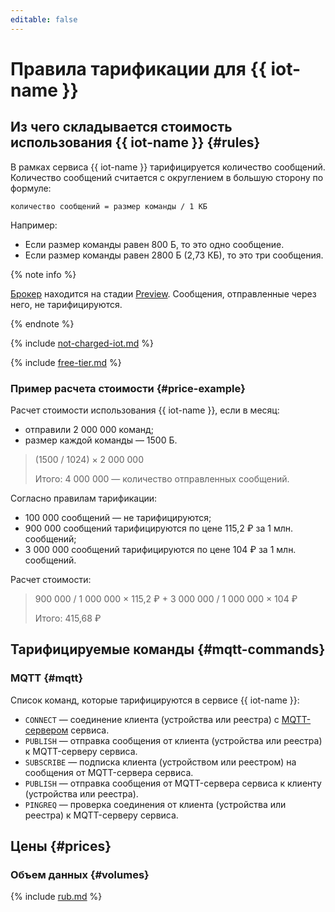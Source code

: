 ```yaml
---
editable: false
---
```


# Правила тарификации для {{ iot-name }}

## Из чего складывается стоимость использования {{ iot-name }} {#rules}

В рамках сервиса {{ iot-name }} тарифицируется количество сообщений. Количество сообщений считается c округлением в большую сторону по формуле: 

```
количество сообщений = размер команды / 1 КБ
```

Например:
* Если размер команды равен 800 Б, то это одно сообщение.
* Если размер команды равен 2800 Б (2,73 КБ), то это три сообщения.

{% note info %}

[Брокер](concepts/index.md#broker) находится на стадии [Preview](../overview/concepts/launch-stages.md). Сообщения, отправленные через него, не тарифицируются.

{% endnote %}

{% include [not-charged-iot.md](../_includes/pricing/price-formula/not-charged-iot.md) %}

{% include [free-tier.md](../_includes/pricing/price-formula/free-tier.md) %}

### Пример расчета стоимости {#price-example}

Расчет стоимости использования {{ iot-name }}, если в месяц:
* отправили 2 000 000 команд;
* размер каждой команды — 1500 Б.

> (1500 / 1024) × 2 000 000
>
>Итого: 4 000 000 — количество отправленных сообщений.


Согласно правилам тарификации:
* 100 000 сообщений — не тарифицируются;
* 900 000 сообщений тарифицируются по цене 115,2 ₽ за 1 млн. сообщений;
* 3 000 000 сообщений тарифицируются по цене 104 ₽ за 1 млн. сообщений.

Расчет стоимости:
> 900 000 / 1 000 000 × 115,2 ₽ + 3 000 000 / 1 000 000 × 104 ₽
>
> Итого: 415,68 ₽




## Тарифицируемые команды {#mqtt-commands}

### MQTT {#mqtt}

Список команд, которые тарифицируются в сервисе {{ iot-name }}: 
* `CONNECT` — соединение клиента (устройства или реестра) с [MQTT-сервером](../glossary/mqtt-server.md) сервиса.
* `PUBLISH` — отправка сообщения от клиента (устройства или реестра) к MQTT-серверу сервиса.
* `SUBSCRIBE` — подписка клиента (устройством или реестром) на сообщения от MQTT-сервера сервиса.
* `PUBLISH` — отправка сообщения от MQTT-сервера сервиса к клиенту (устройства или реестра).
* `PINGREQ` — проверка соединения от клиента (устройства или реестра) к MQTT-серверу сервиса.

## Цены {#prices}

### Объем данных {#volumes}

   
{% include [rub.md](../_pricing/iot-core/rub.md) %}
   
   
   
